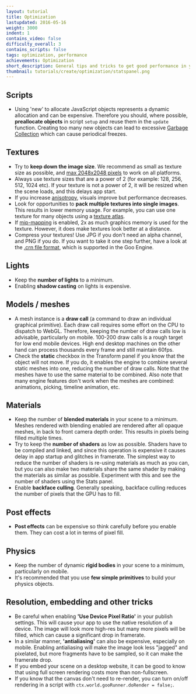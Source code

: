 ```yaml
---
layout: tutorial
title: Optimization
lastupdated: 2016-05-16
weight: 3000
indent: 1
contains_video: false
difficulty_overall: 3
contains_scripts: false
tags: optimization, performance
achievements: Optimization
short_description: General tips and tricks to get good performance in your Goo Create scene.
thumbnail: tutorials/create/optimization/statspanel.png
---
```

## Scripts

* Using 'new' to allocate JavaScript objects represents a dynamic allocation and can be expensive. Therefore you should, where possible, **preallocate objects** in script `setup` and reuse them in the `update` function. Creating too many new objects can lead to excessive [Garbage Collection](https://en.wikipedia.org/wiki/Garbage_collection_(computer_science)) which can cause periodical freezes.

## Textures

* Try to **keep down the image size**. We recommend as small as texture size as possible, and [max 2048x2048 pixels](http://codeflow.org/entries/2013/feb/22/how-to-write-portable-webgl/#what-are-safe-texture-sizes) to work on all platforms.
* Always use texture sizes that are a power of 2 (for example: 128, 256, 512, 1024 etc). If your texture is not a power of 2, it will be resized when the scene loads, and this delays app start.
* If you increase [anisotropy](https://en.wikipedia.org/wiki/Anisotropic_filtering), visuals improve but performance decreases.
* Look for opportunities to **pack multiple textures into single images**. This results in lower memory usage. For example, you can use one texture for many objects using a [texture atlas](https://en.wikipedia.org/wiki/Texture_atlas).
* If [mip-mapping](https://en.wikipedia.org/wiki/Mipmap) is enabled, 2x as much graphics memory is used for the texture. However, it does make textures look better at a distance.
* Compress your textures! Use JPG if you don't need an alpha channel, and PNG if you do. If you want to take it one step further, have a look at the [.crn file format](https://code.google.com/archive/p/crunch/), which is supported in the Goo Engine.

## Lights

* Keep the **number of lights** to a minimum.
* Enabling **shadow casting** on lights is expensive.

## Models / meshes

* A mesh instance is a **draw call** (a command to draw an individual graphical primitive). Each draw call requires some effort on the CPU to dispatch to WebGL. Therefore, keeping the number of draw calls low is advisable, particularly on mobile. 100-200 draw calls is a rough target for low end mobile devices. High end desktop machines on the other hand can process thousands every frame and still maintain 60fps.
* Check the **static** checkbox in the Transform panel if you know that the object will not move. If you do, it enables the engine to combine several static meshes into one, reducing the number of draw calls. Note that the meshes have to use the same material to be combined. Also note that many engine features don't work when the meshes are combined: animations, picking, timeline animation, etc.

## Materials

* Keep the number of **blended materials** in your scene to a minimum. Meshes rendered with blending enabled are rendered after all opaque meshes, in back to front camera depth order. This results in pixels being filled multiple times.
* Try to keep the **number of shaders** as low as possible. Shaders have to be compiled and linked, and since this operation is expensive it causes delay in app startup and glitches in framerate. The simplest way to reduce the number of shaders is re-using materials as much as you can, but you can also make two materials share the same shader by making the materials as similar as possible. Experiment with this and see the number of shaders using the Stats panel.
* Enable **backface culling**. Generally speaking, backface culling reduces the number of pixels that the GPU has to fill.

## Post effects

* **Post effects** can be expensive so think carefully before you enable them. They can cost a lot in terms of pixel fill.

## Physics

* Keep the number of dynamic **rigid bodies** in your scene to a minimum, particularly on mobile.
* It's recommended that you use **few simple primitives** to build your physics objects.

## Resolution, embedding and other tricks

* Be careful when enabling **'Use Device Pixel Ratio'** in your publish settings. This will cause your app to use the native resolution of a device. The image will look more high-res but many more pixels will be filled, which can cause a significant drop in framerate.
* In a similar manner, **'antialiasing'** can also be expensive, especially on mobile. Enabling antialiasing will make the image look less "jagged" and pixelated, but more fragments have to be sampled, so it can make the framerate drop.
* If you embed your scene on a desktop website, it can be good to know that using full screen rendering costs more than non-fullscreen.
* If you know that the canvas don't need to re-render, you can turn on/off rendering in a script with `ctx.world.gooRunner.doRender = false;`.